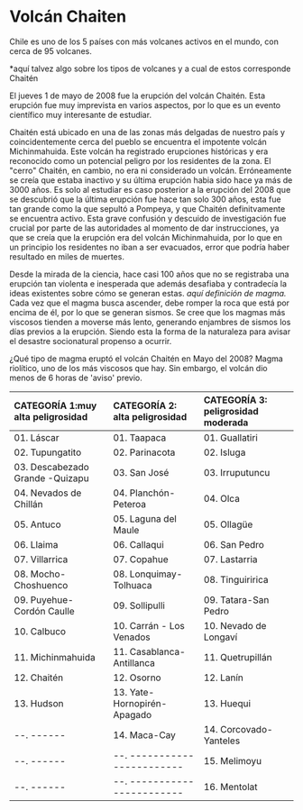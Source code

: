 # Volcán Chaiten
Chile es uno de los 5 países con más volcanes activos en el mundo, con cerca de 95 volcanes.

*aquí talvez algo sobre los tipos de volcanes y a cual de estos corresponde Chaitén

El jueves 1 de mayo de 2008 fue la erupción del volcán Chaitén. Esta erupción fue muy imprevista en varios aspectos, por lo que es un evento científico muy interesante de estudiar.

Chaitén está ubicado en una de las zonas más delgadas de nuestro país y coincidentemente cerca del pueblo se encuentra el impotente volcán Michinmahuida. Este volcán ha registrado erupciones históricas y era reconocido como un potencial peligro por los residentes de la zona. El "cerro" Chaitén, en cambio, no era ni considerado un volcán. Erróneamente se creía que estaba inactivo y su última erupción habia sido hace ya más de 3000 años. Es solo al estudiar es caso posterior a la erupción del 2008 que se descubrió que la última erupción fue hace tan solo 300 años, esta fue tan grande como la que sepultó a Pompeya, y que Chaitén definitvamente se encuentra activo. Esta grave confusión y descuido de investigación fue crucial por parte de las autoridades al momento de dar instrucciones, ya que se creía que la erupción era del volcán Michinmahuida, por lo que en un principio los residentes no iban a ser evacuados, error que podría haber resultado en miles de muertes.

Desde la mirada de la ciencia, hace casi 100 años que no se registraba una erupción tan violenta e inesperada que además desafiaba y contradecía la ideas existentes sobre cómo se generan estas. *aquí definición de magma.* Cada vez que el magma busca ascender, debe romper la roca que está por encima de él, por lo que se generan sismos. Se cree que los magmas más viscosos tienden a moverse más lento, generando enjambres de sismos los días previos a la erupción. Siendo esta la forma de la naturaleza para avisar el desastre socionatural propenso a ocurrir.

¿Qué tipo de magma eruptó el volcán Chaitén en Mayo del 2008?
Magma riolítico, uno de los más viscosos que hay. Sin embargo, el volcán dio menos de 6 horas de 'aviso' previo.



| CATEGORÍA 1:muy alta peligrosidad | CATEGORÍA 2: alta peligrosidad | CATEGORÍA 3: peligrosidad moderada |
|:--------------------------------|:----------------------------|:-----------------------|
| 01. Láscar                      | 01. Taapaca                 | 01. Guallatiri         |
| 02. Tupungatito                 | 02. Parinacota              | 02. Isluga             |
| 03. Descabezado Grande -Quizapu | 03. San José                | 03. Irruputuncu        |
| 04. Nevados de Chillán          | 04. Planchón-Peteroa        | 04. Olca               |
| 05. Antuco                      | 05. Laguna del Maule        | 05. Ollagüe            |
| 06. Llaima                      | 06. Callaqui                | 06. San Pedro          |
| 07. Villarrica                  | 07. Copahue                 | 07. Lastarria          |
| 08. Mocho-Choshuenco            | 08. Lonquimay-Tolhuaca      | 08. Tinguiririca       |
| 09. Puyehue-Cordón Caulle       | 09. Sollipulli              | 09. Tatara-San Pedro   |
| 10. Calbuco                     | 10. Carrán - Los Venados    | 10. Nevado de Longaví  |
| 11. Michinmahuida               | 11. Casablanca-Antillanca   | 11. Quetrupillán       |
| 12. Chaitén                     | 12. Osorno                  | 12. Lanín              |
| 13. Hudson                      | 13. Yate-Hornopirén-Apagado | 13. Huequi             |
| --. ------                      | 14. Maca-Cay                | 14. Corcovado-Yanteles |
| --. ------                      | --. ----------------------- | 15. Melimoyu           |
| --. ------                      | --. ----------------------- | 16. Mentolat           |
